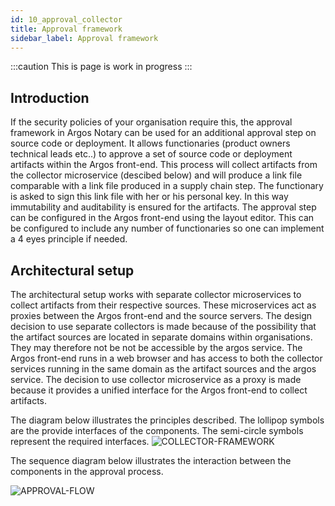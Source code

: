 ```yaml
---
id: 10_approval_collector
title: Approval framework
sidebar_label: Approval framework
---
```

:::caution
This is page is work in progress
:::

## Introduction
If the security policies of your organisation require this, the approval framework in Argos Notary can be used for an
additional approval step on source code or deployment.
It allows functionaries (product owners technical leads etc..) to approve a set of source code or deployment artifacts within the Argos front-end.
This process will collect artifacts from the collector microservice (descibed below) and will produce a link file comparable with a link file produced in a supply chain step.
The functionary is asked to sign this link file with her or his personal key. In this way immutability and auditability is ensured for the artifacts.
The approval step can be configured in the Argos front-end using the layout editor.
This can be configured to include any number of functionaries so one can implement a 4 eyes principle if needed.

## Architectural setup
The architectural setup works with separate collector microservices to collect artifacts from their respective sources.
These microservices act as proxies between the Argos front-end and the source servers.
The design decision to use separate collectors is made because of the possibility that the artifact sources are located in separate domains within organisations.
They may therefore not be not be accessible by the argos service.
The Argos front-end runs in a web browser and has access to both the collector services running in the same domain as the artifact sources and the argos service.
The decision to use collector microservice as a proxy is made because it provides a unified interface for the Argos front-end to collect artifacts.

The diagram below illustrates the principles described.
The lollipop symbols are the provide interfaces of the components.
The semi-circle symbols represent the required interfaces.
![COLLECTOR-FRAMEWORK](/img/approvals/collector-framework.svg)

The sequence diagram below illustrates the interaction between the components in the approval process.

![APPROVAL-FLOW](/img/approvals/approval_flow.svg)





